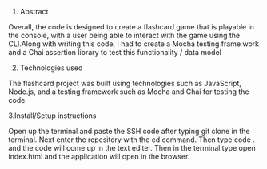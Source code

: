 1. Abstract 

Overall, the code is designed to create a flashcard game that is playable in the console, with a user being able to interact with the game using the CLI.Along with writing this code, I had to create a Mocha testing frame work and a Chai assertion library to test this functionality / data model 

2. Technologies used

The flashcard project was built using technologies such as JavaScript, Node.js, and a testing framework such as Mocha and Chai for testing the code. 

3.Install/Setup instructions

Open up the terminal and paste the SSH code after typing git clone in the terminal. Next enter the repesitory with the cd command. Then type code . and the code will come up in the text editer. Then in the terminal type open index.html and the application will open in the browser.

